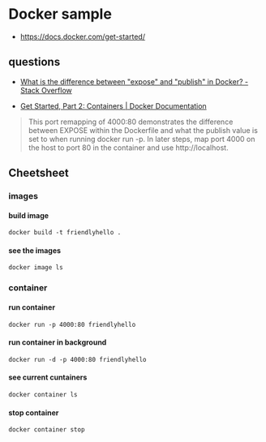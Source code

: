 # Docker sample

 - https://docs.docker.com/get-started/

## questions
- [What is the difference between "expose" and "publish" in Docker? - Stack Overflow](https://stackoverflow.com/questions/22111060/what-is-the-difference-between-expose-and-publish-in-docker)

- [Get Started, Part 2: Containers | Docker Documentation](https://docs.docker.com/get-started/part2/#run-the-app)
 > This port remapping of 4000:80 demonstrates the difference between EXPOSE within the Dockerfile and what the publish value is set to when running docker run -p. In later steps, map port 4000 on the host to port 80 in the container and use http://localhost.


## Cheetsheet

### images

#### build image
`docker build -t friendlyhello .`

#### see the images
`docker image ls`


### container

#### run container
`docker run -p 4000:80 friendlyhello`

#### run container in background
`docker run -d -p 4000:80 friendlyhello`

#### see current cuntainers
`docker container ls`

#### stop container
`docker container stop`
